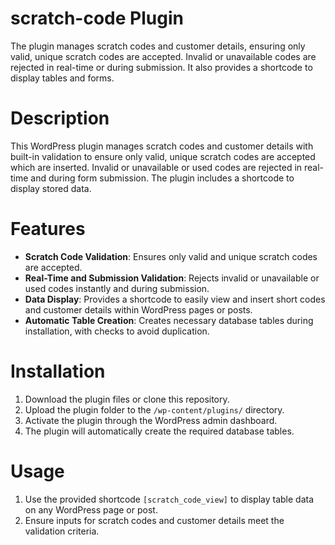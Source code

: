 # scratch-code Plugin
The plugin manages scratch codes and customer details, ensuring only valid, unique scratch codes are accepted. Invalid or unavailable codes are rejected in real-time or during submission. It also provides a shortcode to display tables and forms.

# Description  
This WordPress plugin manages scratch codes and customer details with built-in validation to ensure only valid, unique scratch codes are accepted which are inserted. Invalid or unavailable or used codes are rejected in real-time and during form submission. The plugin includes a shortcode to display stored data.

# Features  
- **Scratch Code Validation**: Ensures only valid and unique scratch codes are accepted.  
- **Real-Time and Submission Validation**: Rejects invalid or unavailable or used codes instantly and during submission.  
- **Data Display**: Provides a shortcode to easily view and insert short codes and customer details within WordPress pages or posts.  
- **Automatic Table Creation**: Creates necessary database tables during installation, with checks to avoid duplication.  

# Installation  
1. Download the plugin files or clone this repository.  
2. Upload the plugin folder to the `/wp-content/plugins/` directory.  
3. Activate the plugin through the WordPress admin dashboard.  
4. The plugin will automatically create the required database tables.

# Usage  
1. Use the provided shortcode `[scratch_code_view]` to display table data on any WordPress page or post.  
2. Ensure inputs for scratch codes and customer details meet the validation criteria.
